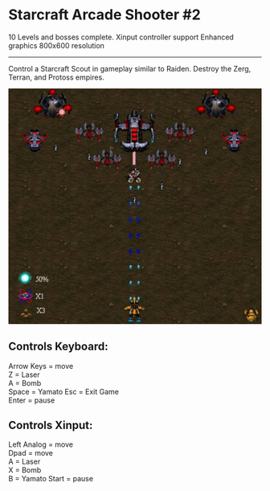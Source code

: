 # Starcraft Arcade Shooter #2

10 Levels and bosses complete.
Xinput controller support
Enhanced graphics
800x600 resolution

-------------------------

Control a Starcraft Scout in gameplay similar to Raiden. Destroy the Zerg, Terran, and Protoss empires.

![Screenshot](https://github.com/timeblade0/starcraft_arcade_shooter/blob/SCAS2-GMS2/screenshot.jpg)

Controls Keyboard:  
-------------------------  
Arrow Keys = move  
Z = Laser  
A = Bomb  
Space = Yamato
Esc = Exit Game  
Enter = pause  

Controls Xinput:  
-------------------------  
Left Analog = move  
Dpad = move  
A = Laser  
X = Bomb  
B = Yamato
Start = pause  
